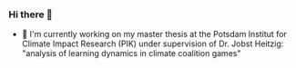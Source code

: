 ### Hi there 👋

- 🔭 I'm currently working on my master thesis at the Potsdam Institut for Climate Impact Research (PIK) under supervision of Dr. Jobst Heitzig:
  "analysis of learning dynamics in climate coalition games"

<!--
**golldavid/golldavid** is a ✨ _special_ ✨ repository because its `README.md` (this file) appears on your GitHub profile.

Here are some ideas to get you started:

- 🔭 I’m currently working on ...
- 🌱 I’m currently learning ...
- 👯 I’m looking to collaborate on ...
- 🤔 I’m looking for help with ...
- 💬 Ask me about ...
- 📫 How to reach me: ...
- 😄 Pronouns: ...
- ⚡ Fun fact: ...
-->
